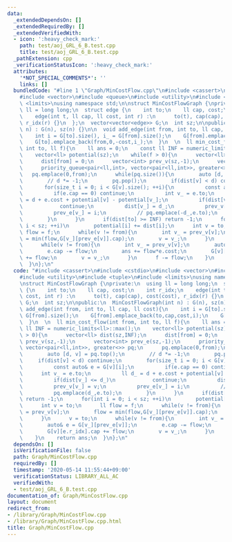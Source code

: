 ```yaml
---
data:
  _extendedDependsOn: []
  _extendedRequiredBy: []
  _extendedVerifiedWith:
  - icon: ':heavy_check_mark:'
    path: test/aoj_GRL_6_B.test.cpp
    title: test/aoj_GRL_6_B.test.cpp
  _pathExtension: cpp
  _verificationStatusIcon: ':heavy_check_mark:'
  attributes:
    '*NOT_SPECIAL_COMMENTS*': ''
    links: []
  bundledCode: "#line 1 \"Graph/MinCostFlow.cpp\"\n#include <cassert>\n#include <cstdio>\n\
    #include <vector>\n#include <queue>\n#include <utility>\n#include <tuple>\n#include\
    \ <limits>\nusing namespace std;\n\nstruct MinCostFlowGraph {\nprivate:\n  using\
    \ ll = long long;\n  struct edge {\n    int to;\n    ll cap, cost;\n    int r_idx;\n\
    \    edge(int t, ll cap, ll cost, int r) :\n      to(t), cap(cap), cost(cost),\
    \ r_idx(r) {}\n  };\n  vector<vector<edge>> G;\n  int sz;\n\npublic:\n  MinCostFlowGraph(int\
    \ n) : G(n), sz(n) {}\n\n  void add_edge(int from, int to, ll cap, ll cost){\n\
    \    int i = G[to].size(), i_ = G[from].size();\n    G[from].emplace_back(to,cap,cost,i);\n\
    \    G[to].emplace_back(from,0,-cost,i_);\n  }\n  \n  ll min_cost_flow(int from,\
    \ int to, ll f){\n    ll ans = 0;\n    const ll INF = numeric_limits<ll>::max();\n\
    \    vector<ll> potential(sz);\n    while(f > 0){\n      vector<ll> dist(sz,INF);\n\
    \      dist[from] = 0;\n      vector<int> prev_v(sz,-1);\n      vector<int> prev_e(sz,-1);\n\
    \      priority_queue<pair<ll,int>, vector<pair<ll,int>>, greater<>> pq;\n   \
    \   pq.emplace(0,from);\n      while(pq.size()){\n        auto [d, v] = pq.top();\n\
    \        // d *= -1;\n        pq.pop();\n        if(dist[v] < d) continue;\n \
    \       for(size_t i = 0; i < G[v].size(); ++i){\n          const auto& e = G[v][i];\n\
    \          if(e.cap == 0) continue;\n          int v_ = e.to;\n          ll d_\
    \ = d + e.cost + potential[v] - potential[v_];\n          if(dist[v_] <= d_)\n\
    \            continue;\n          dist[v_] = d_;\n          prev_v[v_] = v;\n\
    \          prev_e[v_] = i;\n          // pq.emplace(-d_,e.to);\n          pq.emplace(d_,e.to);\n\
    \        }\n      }\n      if(dist[to] >= INF) return -1;\n      for(int i = 0;\
    \ i < sz; ++i)\n        potential[i] += dist[i];\n      int v = to;\n      ll\
    \ flow = f;\n      while(v != from){\n        int v_ = prev_v[v];\n        flow\
    \ = min(flow,G[v_][prev_e[v]].cap);\n        v = v_;\n      }\n      v = to;\n\
    \      while(v != from){\n        int v_ = prev_v[v];\n        auto& e = G[v_][prev_e[v]];\n\
    \        e.cap -= flow;\n        ans += flow*e.cost;\n        G[v][e.r_idx].cap\
    \ += flow;\n        v = v_;\n      }\n      f -= flow;\n    }\n    return ans;\n\
    \  }\n};\n"
  code: "#include <cassert>\n#include <cstdio>\n#include <vector>\n#include <queue>\n\
    #include <utility>\n#include <tuple>\n#include <limits>\nusing namespace std;\n\
    \nstruct MinCostFlowGraph {\nprivate:\n  using ll = long long;\n  struct edge\
    \ {\n    int to;\n    ll cap, cost;\n    int r_idx;\n    edge(int t, ll cap, ll\
    \ cost, int r) :\n      to(t), cap(cap), cost(cost), r_idx(r) {}\n  };\n  vector<vector<edge>>\
    \ G;\n  int sz;\n\npublic:\n  MinCostFlowGraph(int n) : G(n), sz(n) {}\n\n  void\
    \ add_edge(int from, int to, ll cap, ll cost){\n    int i = G[to].size(), i_ =\
    \ G[from].size();\n    G[from].emplace_back(to,cap,cost,i);\n    G[to].emplace_back(from,0,-cost,i_);\n\
    \  }\n  \n  ll min_cost_flow(int from, int to, ll f){\n    ll ans = 0;\n    const\
    \ ll INF = numeric_limits<ll>::max();\n    vector<ll> potential(sz);\n    while(f\
    \ > 0){\n      vector<ll> dist(sz,INF);\n      dist[from] = 0;\n      vector<int>\
    \ prev_v(sz,-1);\n      vector<int> prev_e(sz,-1);\n      priority_queue<pair<ll,int>,\
    \ vector<pair<ll,int>>, greater<>> pq;\n      pq.emplace(0,from);\n      while(pq.size()){\n\
    \        auto [d, v] = pq.top();\n        // d *= -1;\n        pq.pop();\n   \
    \     if(dist[v] < d) continue;\n        for(size_t i = 0; i < G[v].size(); ++i){\n\
    \          const auto& e = G[v][i];\n          if(e.cap == 0) continue;\n    \
    \      int v_ = e.to;\n          ll d_ = d + e.cost + potential[v] - potential[v_];\n\
    \          if(dist[v_] <= d_)\n            continue;\n          dist[v_] = d_;\n\
    \          prev_v[v_] = v;\n          prev_e[v_] = i;\n          // pq.emplace(-d_,e.to);\n\
    \          pq.emplace(d_,e.to);\n        }\n      }\n      if(dist[to] >= INF)\
    \ return -1;\n      for(int i = 0; i < sz; ++i)\n        potential[i] += dist[i];\n\
    \      int v = to;\n      ll flow = f;\n      while(v != from){\n        int v_\
    \ = prev_v[v];\n        flow = min(flow,G[v_][prev_e[v]].cap);\n        v = v_;\n\
    \      }\n      v = to;\n      while(v != from){\n        int v_ = prev_v[v];\n\
    \        auto& e = G[v_][prev_e[v]];\n        e.cap -= flow;\n        ans += flow*e.cost;\n\
    \        G[v][e.r_idx].cap += flow;\n        v = v_;\n      }\n      f -= flow;\n\
    \    }\n    return ans;\n  }\n};\n"
  dependsOn: []
  isVerificationFile: false
  path: Graph/MinCostFlow.cpp
  requiredBy: []
  timestamp: '2020-05-14 11:55:44+09:00'
  verificationStatus: LIBRARY_ALL_AC
  verifiedWith:
  - test/aoj_GRL_6_B.test.cpp
documentation_of: Graph/MinCostFlow.cpp
layout: document
redirect_from:
- /library/Graph/MinCostFlow.cpp
- /library/Graph/MinCostFlow.cpp.html
title: Graph/MinCostFlow.cpp
---
```


